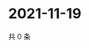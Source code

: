 # 2021-11-19

共 0 条

<!-- BEGIN WEIBO -->
<!-- 最后更新时间 Fri Nov 19 2021 06:14:36 GMT+0800 (China Standard Time) -->

<!-- END WEIBO -->
